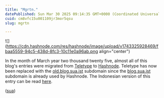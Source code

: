```yaml
---
title: "Mgrtn."
datePublished: Sun Mar 30 2025 09:14:35 GMT+0000 (Coordinated Universal Time)
cuid: cm8vfc15u001109jr3mor5qsu
slug: mgrtn

---
```


![](https://cdn.hashnode.com/res/hashnode/image/upload/v1743325928469/fbaa5559-94c5-438d-8fc3-10c11e0a96ab.png align="center")

In the month of March year two thousand twenty five, almost all of this blog's entries were migrated from [Teletype](https://teletype.in) to [Hashnode](https://hashnode.com). Teletype has now been replaced with the [old.blog.sua.ist](https://old.blog.sua.ist) subdomain since the [blog.sua.ist](https://blog.sua.ist) subdomain is already used by Hashnode. The Indonesian version of this entry can be read [here](https://old.blog.sua.ist/mgrs).

([sua](https://sua.ist))